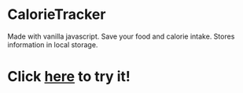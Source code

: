 # CalorieTracker
Made with vanilla javascript. Save your food and calorie intake. Stores information in local storage.

# Click [here](https://butterhub.github.io/CalorieTracker/index.html)  to try it!
